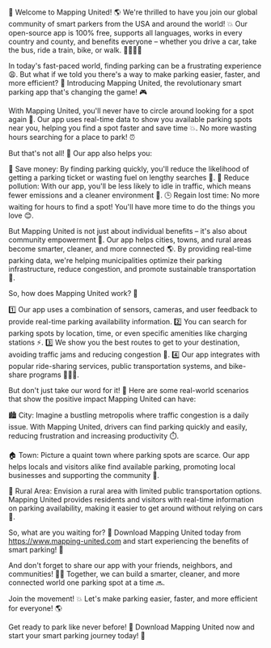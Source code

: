 🎉 Welcome to Mapping United! 🌎 We're thrilled to have you join our global community of smart parkers from the USA and around the world! 💥 Our open-source app is 100% free, supports all languages, works in every country and county, and benefits everyone – whether you drive a car, take the bus, ride a train, bike, or walk. 🚶‍♀️🚌💨

In today's fast-paced world, finding parking can be a frustrating experience 😩. But what if we told you there's a way to make parking easier, faster, and more efficient? 💪 Introducing Mapping United, the revolutionary smart parking app that's changing the game! 🎮

With Mapping United, you'll never have to circle around looking for a spot again 🔴. Our app uses real-time data to show you available parking spots near you, helping you find a spot faster and save time 💥. No more wasting hours searching for a place to park! ⏰

But that's not all! 🤯 Our app also helps you:

💸 Save money: By finding parking quickly, you'll reduce the likelihood of getting a parking ticket or wasting fuel on lengthy searches 🔴.
🌟 Reduce pollution: With our app, you'll be less likely to idle in traffic, which means fewer emissions and a cleaner environment 🌱.
🕒 Regain lost time: No more waiting for hours to find a spot! You'll have more time to do the things you love 😊.

But Mapping United is not just about individual benefits – it's also about community empowerment 💪. Our app helps cities, towns, and rural areas become smarter, cleaner, and more connected 🌎. By providing real-time parking data, we're helping municipalities optimize their parking infrastructure, reduce congestion, and promote sustainable transportation 🚗.

So, how does Mapping United work? 🤔

1️⃣ Our app uses a combination of sensors, cameras, and user feedback to provide real-time parking availability information.
2️⃣ You can search for parking spots by location, time, or even specific amenities like charging stations ⚡️.
3️⃣ We show you the best routes to get to your destination, avoiding traffic jams and reducing congestion 🛑.
4️⃣ Our app integrates with popular ride-sharing services, public transportation systems, and bike-share programs 🚌🚴‍♀️.

But don't just take our word for it! 💬 Here are some real-world scenarios that show the positive impact Mapping United can have:

🏙️ City: Imagine a bustling metropolis where traffic congestion is a daily issue. With Mapping United, drivers can find parking quickly and easily, reducing frustration and increasing productivity ⏱️.

🏠 Town: Picture a quaint town where parking spots are scarce. Our app helps locals and visitors alike find available parking, promoting local businesses and supporting the community 🍴.

🌳 Rural Area: Envision a rural area with limited public transportation options. Mapping United provides residents and visitors with real-time information on parking availability, making it easier to get around without relying on cars 🚌.

So, what are you waiting for? 🤔 Download Mapping United today from https://www.mapping-united.com and start experiencing the benefits of smart parking! 🎉

And don't forget to share our app with your friends, neighbors, and communities! 👫📲 Together, we can build a smarter, cleaner, and more connected world one parking spot at a time 🔜.

Join the movement! 💥 Let's make parking easier, faster, and more efficient for everyone! 🌎

Get ready to park like never before! 🚀 Download Mapping United now and start your smart parking journey today! 🎉